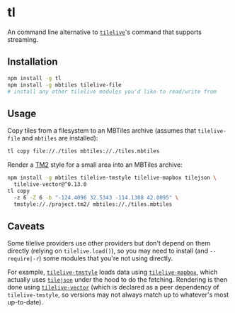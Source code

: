 # tl

An command line alternative to
[`tilelive`](https://github.com/mapbox/tilelive.js)'s command that supports
streaming.

## Installation

```bash
npm install -g tl
npm install -g mbtiles tilelive-file
# install any other tilelive modules you'd like to read/write from
```

## Usage

Copy tiles from a filesystem to an MBTiles archive (assumes that
`tilelive-file` and `mbtiles` are installed):

```bash
tl copy file://./tiles mbtiles://./tiles.mbtiles
```

Render a [TM2](https://github.com/mapbox/tm2) style for a small area into an
MBTiles archive:

```bash
npm install -g mbtiles tilelive-tmstyle tilelive-mapbox tilejson \
  tilelive-vector@^0.13.0
tl copy 
  -z 6 -Z 6 -b "-124.4096 32.5343 -114.1308 42.0095" \
  tmstyle://./project.tm2/ mbtiles://./tiles.mbtiles
```

## Caveats

Some tilelive providers use other providers but don't depend on them directly
(relying on `tilelive.load()`), so you may need to install (and `--require|-r`)
some modules that you're not using directly.

For example, [`tilelive-tmstyle`](https://github.com/mojodna/tilelive-tmstyle)
loads data using
[`tilelive-mapbox`](https://github.com/mojodna/tilelive-mapbox), which actually
uses [`tilejson`](https://github.com/mapbox/node-tilejson) under the hood to do
the fetching. Rendering is then done using
[`tilelive-vector`](https://github.com/mapbox/tilelive-vector) (which is
declared as a peer dependency of `tilelive-tmstyle`, so versions may not always
match up to whatever's most up-to-date).
